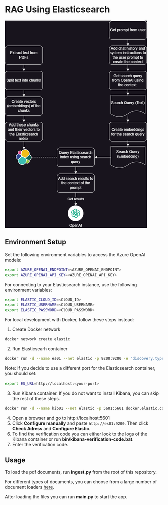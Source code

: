 # RAG Using Elasticsearch
![RAG flow with Elasticsearch](elastic_search/images/Elasticsearch%20RAG%20flow.drawio.png)
## Environment Setup

Set the following environment variables to access the Azure OpenAI models:
```bash
export AZURE_OPENAI_ENDPOINT=<AZURE_OPENAI_ENDPOINT>
export AZURE_OPENAI_API_KEY=<AZURE_OPENAI_API_KEY>
```

For connecting to your Elasticsearch instance, use the following environment variables:
```bash
export ELASTIC_CLOUD_ID=<ClOUD_ID>
export ELASTIC_USERNAME=<ClOUD_USERNAME>
export ELASTIC_PASSWORD=<ClOUD_PASSWORD>
```

For local development with Docker, follow these steps instead:
1. Create Docker network
```bash
docker network create elastic 
```
2. Run Elasticsearh container
```bash
docker run -d --name es01 --net elastic -p 9200:9200 -e "discovery.type=single-node" -e "xpack.security.enabled=false" -e "xpack.security.http.ssl.enabled=false" -m 1GB docker.elastic.co/elasticsearch/elasticsearch:8.11.3
```
Note: If you decide to use a different port for the Elasticsearch container, you should set:
```bash
export ES_URL=http://localhost:<your-port>
```

3. Run Kibana container. If you do not want to install Kibana, you can skip the rest of these steps.
```bash
docker run -d --name kib01 --net elastic -p 5601:5601 docker.elastic.co/kibana/kibana:8.11.3
```
4. Open a browser and go to http://localhost:5601
5. Click **Configure manually** and paste `http://es01:9200`. Then click **Check Adress** and **Configure Elastic**.
6. To find the verification code you can either look to the logs of the Kibana container or run **bin\kibana-verification-code.bat**.
7. Enter the verification code.

## Usage

To load the pdf documents, run **ingest.py** from the root of this repository.

For different types of documents, you can choose from a large number of document loaders [here](https://python.langchain.com/docs/integrations/document_loaders).

After loading the files you can run **main.py** to start the app.
